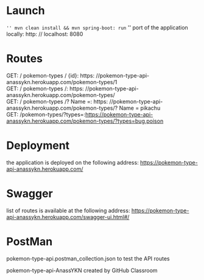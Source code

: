 # Launch

`` ''
mvn clean install && mvn spring-boot: run
`` ''
port of the application locally: http: // localhost: 8080 <br/>

# Routes

GET: / pokemon-types / {id}: https: //pokemon-type-api-anassykn.herokuapp.com/pokemon-types/1 <br/>
GET: / pokemon-types /: https: //pokemon-type-api-anassykn.herokuapp.com/pokemon-types/ <br/>
GET: / pokemon-types /? Name =: https: //pokemon-type-api-anassykn.herokuapp.com/pokemon-types/? Name = pikachu <br/>
GET: /pokemon-types/?types=:https://pokemon-type-api-anassykn.herokuapp.com/pokemon-types/?types=bug,poison <br/>

# Deployment

the application is deployed on the following address: https://pokemon-type-api-anassykn.herokuapp.com/

# Swagger

list of routes is available at the following address: https://pokemon-type-api-anassykn.herokuapp.com/swagger-ui.html#/

# PostMan

pokemon-type-api.postman_collection.json to test the API routes

pokemon-type-api-AnassYKN created by GitHub Classroom
